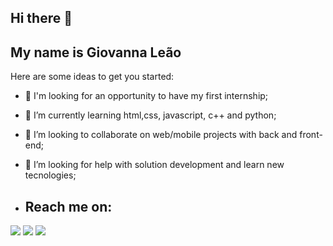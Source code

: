 ## Hi there 👋
## My name is Giovanna Leão

Here are some ideas to get you started:

- 🔭 I'm looking for an opportunity to have my first internship;
- 🌱 I’m currently learning html,css, javascript, c++ and python;
- 👯 I’m looking to collaborate on web/mobile projects with back and front-end;
- 🤔 I’m looking for help with solution development and learn new tecnologies;

- ## Reach me on:

<div>
<a href="https://www.instagram.com/gigi_l.q/" target="_blank"><img loading="lazy" src="https://img.shields.io/badge/-Instagram-%23E4405F?style=for-the-badge&logo=instagram&logoColor=white" target="_blank"></a>
<a href = "giovannaleaogi@gmail.com"><img loading="lazy" src="https://img.shields.io/badge/Gmail-D14836?style=for-the-badge&logo=gmail&logoColor=white" target="_blank"></a>
<a href="https://www.linkedin.com/in/giovanna-le%C3%A3o-8a1163234/" target="_blank"><img loading="lazy" src="https://img.shields.io/badge/-LinkedIn-%230077B5?style=for-the-badge&logo=linkedin&logoColor=white" target="_blank"></a>   
</div>
